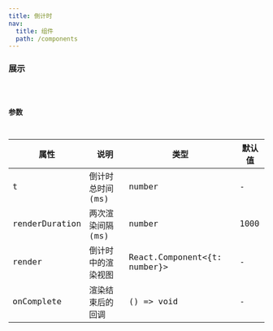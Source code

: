 ```yaml
---
title: 倒计时
nav:
  title: 组件
  path: /components
---
```


### 展示

<code src="./demo/basic.tsx" />

### 参数

| 属性 | 说明 | 类型 | 默认值 |
| --- | --- | --- | --- |
| t | 倒计时总时间(ms) | number | - |
| renderDuration | 两次渲染间隔(ms) | number | 1000 |
| render | 倒计时中的渲染视图 | React.Component<{t: number}> | - |
| onComplete | 渲染结束后的回调 | () => void | - |
